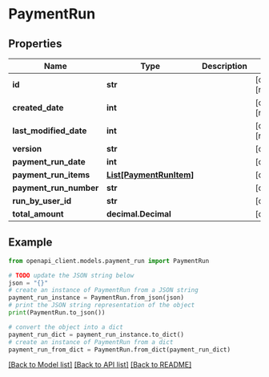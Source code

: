 # PaymentRun


## Properties

Name | Type | Description | Notes
------------ | ------------- | ------------- | -------------
**id** | **str** |  | [optional] [readonly] 
**created_date** | **int** |  | [optional] [readonly] 
**last_modified_date** | **int** |  | [optional] [readonly] 
**version** | **str** |  | [optional] 
**payment_run_date** | **int** |  | [optional] 
**payment_run_items** | [**List[PaymentRunItem]**](PaymentRunItem.md) |  | [optional] 
**payment_run_number** | **str** |  | [optional] 
**run_by_user_id** | **str** |  | [optional] 
**total_amount** | **decimal.Decimal** |  | [optional] 

## Example

```python
from openapi_client.models.payment_run import PaymentRun

# TODO update the JSON string below
json = "{}"
# create an instance of PaymentRun from a JSON string
payment_run_instance = PaymentRun.from_json(json)
# print the JSON string representation of the object
print(PaymentRun.to_json())

# convert the object into a dict
payment_run_dict = payment_run_instance.to_dict()
# create an instance of PaymentRun from a dict
payment_run_from_dict = PaymentRun.from_dict(payment_run_dict)
```
[[Back to Model list]](../README.md#documentation-for-models) [[Back to API list]](../README.md#documentation-for-api-endpoints) [[Back to README]](../README.md)


